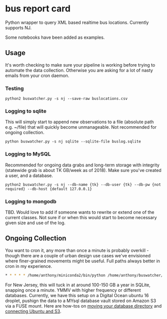 # bus report card

Python wrapper to query XML based realtime bus locations.  Currently supports NJ.

Some notebooks have been added as examples.


## Usage
It's worth checking to make sure your pipeline is working before trying to automate the data collection. Otherwise you are asking for a lot of nasty emails from your cron daemon.

### Testing
```
python2 buswatcher.py -s nj --save-raw buslocations.csv

```


### Logging to sqlite

This will simply start to append new observations to a file (absolute path e.g. ~/file) that will quickly become unmanageable. Not recommended for ongoing collection.
```
python buswatcher.py -s nj sqlite --sqlite-file buslog.sqlite
```

### Logging to MySQL

Recommended for ongoing data grabs and long-term storage with integrity (statewide grab is about TK GB/week as of 2018). Make sure you've created a user, and a database.

```
python2 buswatcher.py -s nj --db-name {tk} --db-user {tk} --db-pw {not required} --db-host {default 127.0.0.1}
```

### Logging to mongodb

TBD. Would love to add if someone wants to rewrite or extend one of the current classes. Not sure if or when this would start to become necessary given size and use of the log.

## Ongoing Collection

You want to cron it, any more than once a minute is probably overkill - though there are a couple of urban design use cases we've envisioned where finer-grained movements might be useful. Full paths always better in cron in my experience.

```bash
* * * * * /home/anthony/miniconda2/bin/python /home/anthony/buswatcher/buswatcher.py -s nj mysql --db-name bus_position_log --db-user buswatcher --db-pw njtransit
```

For New Jersey, this will tuck in at around 100-150 GB a year in SQLite, snapping once a minute. YMMV with higher frequency or different databases. Currently, we have this setup on a Digital Ocean ubuntu 16 droplet, pushign the data to a MYsql database vault stored on Amazon S3 via a FUSE mount. Here are how-tos on [moving your database directory](https://www.digitalocean.com/community/tutorials/how-to-move-a-mysql-data-directory-to-a-new-location-on-ubuntu-16-04) and [connecting Ubuntu and S3](https://firefli.de/tutorials/s3fs-and-aws.html). 